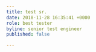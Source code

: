 ```yaml
---
title: test sr.
date: 2018-11-28 16:35:41 +0000
role: best tester
byline: senior test engineer
published: false

---
```

